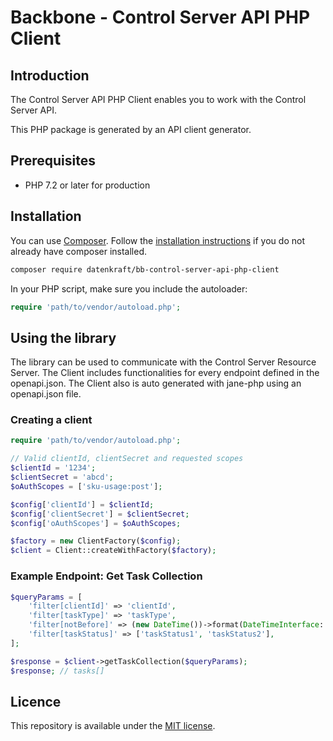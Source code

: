 # Backbone - Control Server API PHP Client

## Introduction

The Control Server API PHP Client enables you to work with the Control Server API.

This PHP package is generated by an API client generator.

## Prerequisites

- PHP 7.2 or later for production

## Installation

You can use [Composer](https://getcomposer.org/). Follow the [installation instructions](https://getcomposer.org/doc/00-intro.md) if you do not already have composer installed.

~~~~ bash
composer require datenkraft/bb-control-server-api-php-client
~~~~

In your PHP script, make sure you include the autoloader:

~~~~ php
require 'path/to/vendor/autoload.php';
~~~~

## Using the library

The library can be used to communicate with the Control Server Resource Server.
The Client includes functionalities for every endpoint defined in the openapi.json.
The Client also is auto generated with jane-php using an openapi.json file.

### Creating a client

~~~~ php
require 'path/to/vendor/autoload.php';

// Valid clientId, clientSecret and requested scopes
$clientId = '1234';
$clientSecret = 'abcd';
$oAuthScopes = ['sku-usage:post'];

$config['clientId'] = $clientId;
$config['clientSecret'] = $clientSecret;
$config['oAuthScopes'] = $oAuthScopes;

$factory = new ClientFactory($config);
$client = Client::createWithFactory($factory);
~~~~

### Example Endpoint: Get Task Collection
~~~~ php
$queryParams = [
    'filter[clientId]' => 'clientId',
    'filter[taskType]' => 'taskType',
    'filter[notBefore]' => (new DateTime())->format(DateTimeInterface::ATOM),
    'filter[taskStatus]' => ['taskStatus1', 'taskStatus2'],
];

$response = $client->getTaskCollection($queryParams);
$response; // tasks[]

~~~~

## Licence
This repository is available under the [MIT license](https://opensource.org/licenses/MIT).
